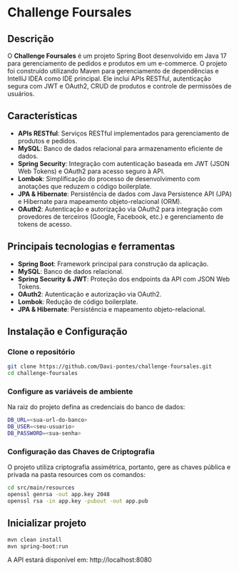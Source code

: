 # Challenge Foursales

## Descrição
O **Challenge Foursales** é um projeto Spring Boot desenvolvido em Java 17 para gerenciamento de pedidos e produtos em um e-commerce. O projeto foi construído utilizando Maven para gerenciamento de dependências e IntelliJ IDEA como IDE principal. Ele inclui APIs RESTful, autenticação segura com JWT e OAuth2, CRUD de produtos e controle de permissões de usuários.

## Características
- **APIs RESTful**: Serviços RESTful implementados para gerenciamento de produtos e pedidos.
- **MySQL**: Banco de dados relacional para armazenamento eficiente de dados.
- **Spring Security**: Integração com autenticação baseada em JWT (JSON Web Tokens) e OAuth2 para acesso seguro à API.
- **Lombok**: Simplificação do processo de desenvolvimento com anotações que reduzem o código boilerplate.
- **JPA & Hibernate**: Persistência de dados com Java Persistence API (JPA) e Hibernate para mapeamento objeto-relacional (ORM).
- **OAuth2**: Autenticação e autorização via OAuth2 para integração com provedores de terceiros (Google, Facebook, etc.) e gerenciamento de tokens de acesso.

## Principais tecnologias e ferramentas
- **Spring Boot**: Framework principal para construção da aplicação.
- **MySQL**: Banco de dados relacional.
- **Spring Security & JWT**: Proteção dos endpoints da API com JSON Web Tokens.
- **OAuth2**: Autenticação e autorização via OAuth2.
- **Lombok**: Redução de código boilerplate.
- **JPA & Hibernate**: Persistência e mapeamento objeto-relacional.

## Instalação e Configuração

### Clone o repositório
```bash
git clone https://github.com/Davi-pontes/challenge-foursales.git
cd challenge-foursales
```

### Configure as variáveis de ambiente
Na raiz do projeto defina as credenciais do banco de dados:

```bash
DB_URL=<sua-url-do-banco>
DB_USER=<seu-usuario>
DB_PASSWORD=<sua-senha>
```

### Configuração das Chaves de Criptografia
O projeto utiliza criptografia assimétrica, portanto, gere as chaves pública e privada na pasta resources com os comandos:

```bash
cd src/main/resources
openssl genrsa -out app.key 2048
openssl rsa -in app.key -pubout -out app.pub
```

## Inicializar projeto
```bash
mvn clean install
mvn spring-boot:run
```
A API estará disponível em: http://localhost:8080
